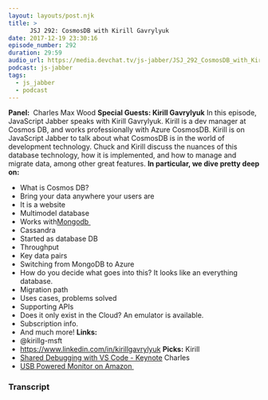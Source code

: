 ```yaml
---
layout: layouts/post.njk
title: >
      JSJ 292: CosmosDB with Kirill Gavrylyuk
date: 2017-12-19 23:30:16
episode_number: 292
duration: 29:59
audio_url: https://media.devchat.tv/js-jabber/JSJ_292_CosmosDB_with_Kirill_%20Gavrylyuk.mp3
podcast: js-jabber
tags: 
  - js_jabber
  - podcast
---
```


 **Panel:&nbsp;** Charles Max Wood **Special Guests: Kirill Gavrylyuk** In this episode, JavaScript Jabber speaks with Kirill Gavrylyuk. Kirill is a dev manager at Cosmos DB, and works professionally with Azure CosmosDB. Kirill is on JavaScript Jabber to talk about what CosmosDB is in the world of development technology. Chuck and Kirill discuss the nuances of this database technology, how it is implemented, and how to manage and migrate data, among other great features. **In particular, we dive pretty deep on:**
- What is Cosmos DB?
- Bring your data anywhere your users are
- It is a website
- Multimodel database
- Works with[Mongodb&nbsp;](https://www.mongodb.com/cloud/atlas/lp/general?jmp=search&utm_source=google&utm_campaign=Americas-US-MongoDB-to-Atlas-Brand-Alpha&utm_keyword=mongodb&utm_device=c&utm_network=g&utm_medium=cpc&utm_creative=223327451948&utm_matchtype=e&_bt=223327451948&_bk=mongodb&_bm=e&_bn=g&gclid=CjwKCAiAjuPRBRBxEiwAeQ2QPhtH0ogVQGzJ6PuIGrt-6jiJPrYMPY3oid1P191aHZ0i_kqzuemYcRoCqXcQAvD_BwE)
- Cassandra
- Started as database DB
- Throughput
- Key data pairs
- Switching from MongoDB to Azure
- How do you decide what goes into this? It looks like an everything database.
- Migration path
- Uses cases, problems solved
- Supporting APIs
- Does it only exist in the Cloud? An&nbsp;emulator is available.
- Subscription info.
- And much more!
**Links:**
- @kirillg-msft
- https://www.linkedin.com/in/kirillgavrylyuk
**Picks:** Kirill
- [Shared Debugging with VS Code - Keynote](https://code.visualstudio.com/docs/introvideos/debugging)
Charles
- [USB Powered Monitor on Amazon&nbsp;](https://www.amazon.com/AOC-e1659Fwu-1366x768-Brightness-3-0-Powered/dp/B00CMKOVMO)



### Transcript

&nbsp;


